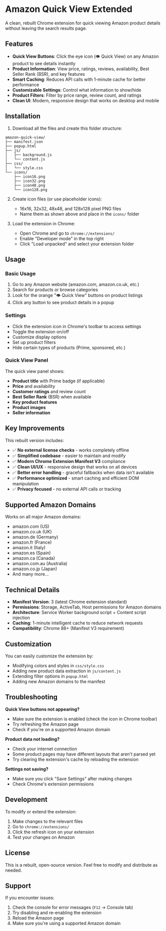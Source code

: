 # Amazon Quick View Extended

A clean, rebuilt Chrome extension for quick viewing Amazon product details without leaving the search results page.

## Features

- **Quick View Buttons**: Click the eye icon (👁️ Quick View) on any Amazon product to see details instantly
- **Product Information**: View price, ratings, reviews, availability, Best Seller Rank (BSR), and key features
- **Smart Caching**: Reduces API calls with 1-minute cache for better performance
- **Customizable Settings**: Control what information to show/hide
- **Product Filters**: Filter by price range, review count, and ratings
- **Clean UI**: Modern, responsive design that works on desktop and mobile

## Installation

1. Download all the files and create this folder structure:
```
amazon-quick-view/
├── manifest.json
├── popup.html
├── js/
│   ├── background.js
│   └── content.js
├── css/
│   └── style.css
└── icons/
    ├── icon16.png
    ├── icon32.png
    ├── icon48.png
    └── icon128.png
```

2. Create icon files (or use placeholder icons):
   - 16x16, 32x32, 48x48, and 128x128 pixel PNG files
   - Name them as shown above and place in the `icons/` folder

3. Load the extension in Chrome:
   - Open Chrome and go to `chrome://extensions/`
   - Enable "Developer mode" in the top right
   - Click "Load unpacked" and select your extension folder

## Usage

### Basic Usage
1. Go to any Amazon website (amazon.com, amazon.co.uk, etc.)
2. Search for products or browse categories
3. Look for the orange "👁️ Quick View" buttons on product listings
4. Click any button to see product details in a popup

### Settings
- Click the extension icon in Chrome's toolbar to access settings
- Toggle the extension on/off
- Customize display options
- Set up product filters
- Hide certain types of products (Prime, sponsored, etc.)

### Quick View Panel
The quick view panel shows:
- **Product title** with Prime badge (if applicable)
- **Price** and availability
- **Customer ratings** and review count
- **Best Seller Rank** (BSR) when available
- **Key product features**
- **Product images**
- **Seller information**

## Key Improvements

This rebuilt version includes:
- ✅ **No external license checks** - works completely offline
- ✅ **Simplified codebase** - easier to maintain and modify
- ✅ **Modern Chrome Extension Manifest V3** compliance
- ✅ **Clean UI/UX** - responsive design that works on all devices
- ✅ **Better error handling** - graceful fallbacks when data isn't available
- ✅ **Performance optimized** - smart caching and efficient DOM manipulation
- ✅ **Privacy focused** - no external API calls or tracking

## Supported Amazon Domains

Works on all major Amazon domains:
- amazon.com (US)
- amazon.co.uk (UK)
- amazon.de (Germany)
- amazon.fr (France)
- amazon.it (Italy)
- amazon.es (Spain)
- amazon.ca (Canada)
- amazon.com.au (Australia)
- amazon.co.jp (Japan)
- And many more...

## Technical Details

- **Manifest Version**: 3 (latest Chrome extension standard)
- **Permissions**: Storage, ActiveTab, Host permissions for Amazon domains
- **Architecture**: Service Worker background script + Content script injection
- **Caching**: 1-minute intelligent cache to reduce network requests
- **Compatibility**: Chrome 88+ (Manifest V3 requirement)

## Customization

You can easily customize the extension by:
- Modifying colors and styles in `css/style.css`
- Adding new product data extraction in `js/content.js`
- Extending filter options in `popup.html`
- Adding new Amazon domains to the manifest

## Troubleshooting

**Quick View buttons not appearing?**
- Make sure the extension is enabled (check the icon in Chrome toolbar)
- Try refreshing the Amazon page
- Check if you're on a supported Amazon domain

**Product data not loading?**
- Check your internet connection
- Some product pages may have different layouts that aren't parsed yet
- Try clearing the extension's cache by reloading the extension

**Settings not saving?**
- Make sure you click "Save Settings" after making changes
- Check Chrome's extension permissions

## Development

To modify or extend the extension:
1. Make changes to the relevant files
2. Go to `chrome://extensions/`
3. Click the refresh icon on your extension
4. Test your changes on Amazon

## License

This is a rebuilt, open-source version. Feel free to modify and distribute as needed.

## Support

If you encounter issues:
1. Check the console for error messages (`F12` → Console tab)
2. Try disabling and re-enabling the extension
3. Reload the Amazon page
4. Make sure you're using a supported Amazon domain